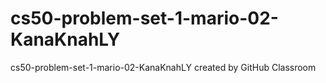 # cs50-problem-set-1-mario-02-KanaKnahLY
cs50-problem-set-1-mario-02-KanaKnahLY created by GitHub Classroom
